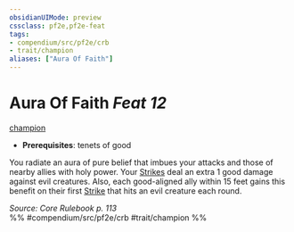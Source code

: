 ```yaml
---
obsidianUIMode: preview
cssclass: pf2e,pf2e-feat
tags:
- compendium/src/pf2e/crb
- trait/champion
aliases: ["Aura Of Faith"]
---
```

# Aura Of Faith  *Feat 12*  
[champion](../../Rules/traits/champion.md)  

- **Prerequisites**: tenets of good

You radiate an aura of pure belief that imbues your attacks and those of nearby allies with holy power. Your [Strikes](../../Rules/actions/strike.md) deal an extra 1 good damage against evil creatures. Also, each good-aligned ally within 15 feet gains this benefit on their first [Strike](../../Rules/actions/strike.md) that hits an evil creature each round.

*Source: Core Rulebook p. 113*  
%% #compendium/src/pf2e/crb #trait/champion %%